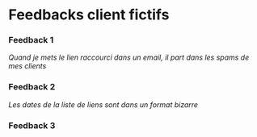 # Feedbacks client fictifs

### Feedback 1
_Quand je mets le lien raccourci dans un email, il part dans les spams de mes clients_

### Feedback 2
_Les dates de la liste de liens sont dans un format bizarre_

### Feedback 3


